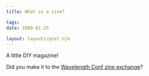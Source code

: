 ```yaml
---
title: What is a zine?

tags:
date: 1000-01-25

layout: layouts/post.njk
---
```


A little DIY magazine!

Did you make it to the [Wavelength Conf zine exchange](https://wavelengthconf.com)?